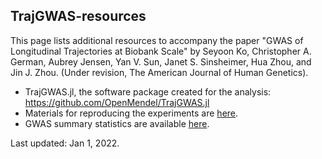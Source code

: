 ## TrajGWAS-resources

This page lists additional resources to accompany the paper "GWAS of Longitudinal Trajectories at Biobank Scale" by Seyoon Ko, Christopher A. German, Aubrey Jensen, Yan V. Sun, Janet S. Sinsheimer, Hua Zhou, and Jin J. Zhou. (Under revision, The American Journal of Human Genetics).

- TrajGWAS.jl, the software package created for the analysis: https://github.com/OpenMendel/TrajGWAS.jl
- Materials for reproducing the experiments are [here](https://github.com/kose-y/trajgwas-reproducibility).
- GWAS summary statistics are available [here](https://ucla.app.box.com/v/trajgwassummary).

Last updated: Jan 1, 2022.
